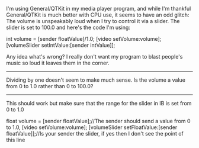 

I'm using General/QTKit in my media player program, and while I'm thankful General/QTKit is much better with CPU use, it seems to have an odd glitch: The volume is unspeakably loud when I try to control it via a slider. The slider is set to 100.0 and here's the code I'm using:

    
int volume = [sender floatValue]/1.0;
[video setVolume:volume];
[volumeSlider setIntValue:[sender intValue]];


Any idea what's wrong? I really don't want my program to blast people's music so loud it leaves them in the corner.

----

Dividing by one doesn't seem to make much sense.  Is the volume a value from 0 to 1.0 rather than 0 to 100.0?

----

This should work but make sure that the range for the slider in IB is set from 0 to 1.0

    
float volume = [sender floatValue];//The sender should send a value from 0 to 1.0,
[video setVolume:volume];
[volumeSlider setFloatValue:[sender floatValue]];//Is your sender the slider, if yes then I don't see the point of this line

